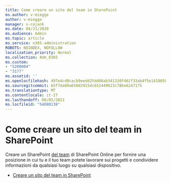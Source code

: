 ```yaml
---
title: Come creare un sito del team in SharePoint
ms.author: v-miegge
author: v-miegge
manager: v-cojank
ms.date: 04/21/2020
ms.audience: Admin
ms.topic: article
ms.service: o365-administration
ROBOTS: NOINDEX, NOFOLLOW
localization_priority: Normal
ms.collection: Adm_O365
ms.custom:
- "5200004"
- "3177"
ms.assetid: ''
ms.openlocfilehash: 497e4cd8cacb9eedd25dd08ab341310f462f33ab4f5e1410058f34e99d2e7d75
ms.sourcegitcommit: b5f7da89a650d2915dc652449623c78be6247175
ms.translationtype: MT
ms.contentlocale: it-IT
ms.lasthandoff: 08/05/2021
ms.locfileid: "54080138"
---
```

# <a name="how-to-create-a-team-site-in-sharepoint"></a>Come creare un sito del team in SharePoint

Creare un SharePoint [del team](https://support.office.com/article/what-is-a-sharepoint-team-site-75545757-36c3-46a7-beed-0aaa74f0401e) di SharePoint Online per fornire una posizione in cui tu e il tuo team potete lavorare sui progetti e condividere informazioni da qualsiasi luogo su qualsiasi dispositivo.

* [Creare un sito del team in SharePoint](https://support.office.com/article/create-a-team-site-in-sharepoint-ef10c1e7-15f3-42a3-98aa-b5972711777d)